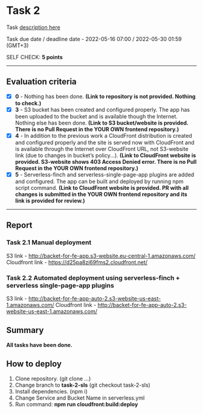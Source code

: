 # __Task 2__

Task [description here](https://github.com/EPAM-JS-Competency-center/cloud-development-course-initial/blob/main/2_serving_spa/task.md)

Task due date / deadline date - 2022-05-16 07:00 / 2022-05-30 01:59 (GMT+3)

SELF CHECK: __5 points__

-----------
## __Evaluation criteria__

- [x] **0** - Nothing has been done. __(Link to repository is not provided. Nothing to check.)__
- [x] **3** - S3 bucket has been created and configured properly. The app has been uploaded to the bucket and is available though the Internet. Nothing else has been done. __(Link to S3 bucket/website is provided. There is no Pull Request in the YOUR OWN frontend repository.)__
- [x] **4** - In addition to the previous work a CloudFront distribution is created and configured properly and the site is served now with CloudFront and is available through the Internet over CloudFront URL, not S3-website link (due to changes in bucket’s policy...). __(Link to CloudFront website is provided. S3-website shows 403 Access Denied error. There is no Pull Request in the YOUR OWN frontend repository.)__
- [x] **5** - Serverless-finch and serverless-single-page-app plugins are added and configured. The app can be built and deployed by running npm script command. __(Link to CloudFront website is provided. PR with all changes is submitted in the YOUR OWN frontend repository and its link is provided for review.)__
------------
## __Report__

### __Task 2.1 Manual deployment__

S3 link - http://backet-for-fe-app.s3-website.eu-central-1.amazonaws.com/
Cloudfront link - https://d25pa8zi69fms2.cloudfront.net/

### __Task 2.2 Automated deployment using serverless-finch + serverless single-page-app plugins__

S3 link - http://backet-for-fe-app-auto-2.s3-website-us-east-1.amazonaws.com/
Cloudfront link - http://backet-for-fe-app-auto-2.s3-website-us-east-1.amazonaws.com/

## __Summary__

__All tasks have been done.__

## __How to deploy__

1. Clone repository. (git clone ...)
2. Change branch to __task-2-sls__ (git checkout task-2-sls)
3. Install dependencies. (npm i)
4. Change Service and Bucket Name in serverless.yml
5. Run command: __npm run cloudfront:build:deploy__
